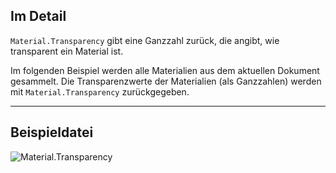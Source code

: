 ## Im Detail
`Material.Transparency` gibt eine Ganzzahl zurück, die angibt, wie transparent ein Material ist.

Im folgenden Beispiel werden alle Materialien aus dem aktuellen Dokument gesammelt. Die Transparenzwerte der Materialien (als Ganzzahlen) werden mit `Material.Transparency` zurückgegeben.
___
## Beispieldatei

![Material.Transparency](./Revit.Elements.Material.Transparency_img.jpg)
